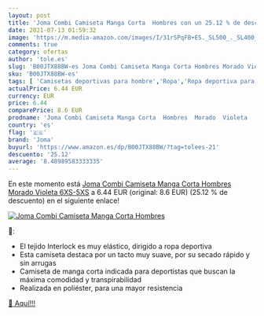 ```yaml
---
layout: post
title: 'Joma Combi Camiseta Manga Corta  Hombres con un 25.12 % de descuento'
date: 2021-07-13 01:59:32
image: 'https://m.media-amazon.com/images/I/31rSPqFB+ES._SL500_._SL400_.jpg'
comments: true
category: ofertas
author: 'tole.es'
slug: 'B00JTX88BW-es Joma Combi Camiseta Manga Corta Hombres Morado Violeta...'
sku: 'B00JTX88BW-es'
tags: [ 'Camisetas deportivas para hombre','Ropa','Ropa deportiva para hombre','Ropa para hombre','camiseta','joma', ]
actualPrice: 6.44 EUR
currency: EUR
price: 6.44
comparePrice: 8.6 EUR
prodname: 'Joma Combi Camiseta Manga Corta  Hombres  Morado  Violeta   6XS-5XS'
country: 'es'
flag: '🇪🇸'
brand: 'Joma'
buyurl: 'https://www.amazon.es/dp/B00JTX88BW/?tag=tolees-21'
descuento: '25.12'
average: '8.48989583333335'
---
```


En este momento está [Joma Combi Camiseta Manga Corta  Hombres  Morado  Violeta   6XS-5XS](https://www.amazon.es/dp/B00JTX88BW/?tag=tolees-21) a 6.44 EUR (original: 8.6 EUR) (25.12 %  de descuento) en el siguiente enlace!

[![Joma Combi Camiseta Manga Corta  Hombres](https://m.media-amazon.com/images/I/31rSPqFB+ES._SL500_._SL400_.jpg)](https://www.amazon.es/dp/B00JTX88BW/?tag=tolees-21)

🔎:

- El tejido Interlock es muy elástico, dirigido a ropa deportiva
- Esta camiseta destaca por un tacto muy suave, por su secado rápido y sin arrugas
- Camiseta de manga corta indicada para deportistas que buscan la máxima comodidad y transpirabilidad
- Realizada en poliéster, para una mayor resistencia

[🛒 Aquí!!!](https://www.amazon.es/dp/B00JTX88BW/?tag=tolees-21)
